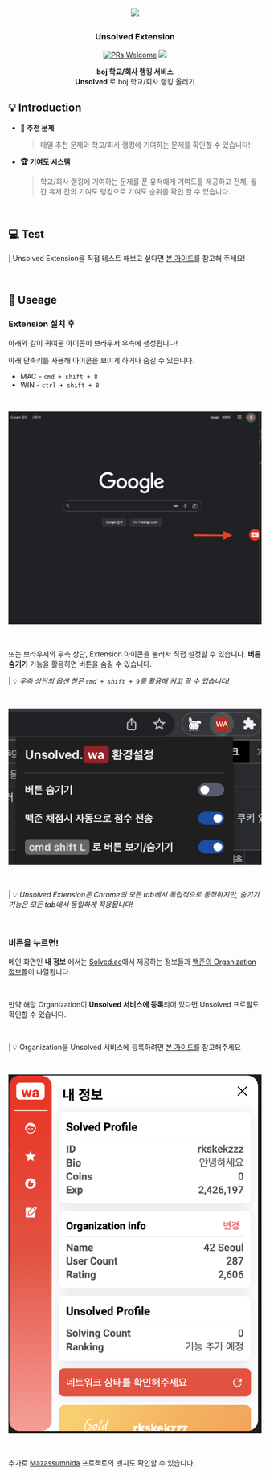 <div width="100%" height="100%" align="center">

<h1 align="center">
    <img width="20%" src="https://user-images.githubusercontent.com/67993856/166102839-8832ae1a-f09a-4866-a936-3d451b84a3e7.png" />
</h1>

<p align="center">
  <h3 align="center"> Unsolved Extension </h3>
  <a href="CONTRIBUTING.md#pull-requests"><img src="https://img.shields.io/badge/PRs-welcome-brightgreen.svg" alt="PRs Welcome"></a>
  <img src="https://img.shields.io/badge/License-MIT-blue.svg">
  </p>

<b>boj 학교/회사 랭킹 서비스</b></br>
<b>Unsolved</b> 로 boj 학교/회사 랭킹 올리기

</div>

## :bulb: Introduction

-   **📝 추천 문제**

    > 매일 추천 문제와 학교/회사 랭킹에 기여하는 문제를 확인할 수 있습니다!

-   **🏆️ 기여도 시스템**

    > 학교/회사 랭킹에 기여하는 문제를 푼 유저에게 기여도를 제공하고 전체, 월간 유저 간의 기여도 랭킹으로 기여도 순위를 확인 할 수 있습니다.

</br>

## 💻 Test

| Unsolved Extension을 직접 테스트 해보고 싶다면 [본 가이드](./TEST_GUIDE.md)를 참고해 주세요!

</br>

## :tada: Useage

### Extension 설치 후

아래와 같이 귀여운 아이콘이 브라우저 우측에 생성됩니다!

아래 단축키를 사용해 아이콘을 보이게 하거나 숨길 수 있습니다.

-   MAC - `cmd + shift + 8`
-   WIN - `ctrl + shift + 8`

<br>

![guide1](./asset/guide1.png)

<br>

또는 브라우저의 우측 상단, Extension 아이콘을 눌러서 직접 설정할 수 있습니다. **버튼 숨기기** 기능을 활용하면 버튼을 숨길 수 있습니다.

| 💡 _우측 상단의 옵션 창은 `cmd + shift + 9`를 활용해 켜고 끌 수 있습니다!_

<br>

![guide2](./asset/guide2.png)

<br>

| 💡 _Unsolved Extension은 Chrome의 모든 tab에서 독립적으로 동작하지만, 숨기기 기능은 모든 tab에서 동일하게 적용됩니다!_

<br>

### 버튼을 누르면!

메인 화면인 **내 정보** 에서는 [Solved.ac](https://solved.ac)에서 제공하는 정보들과 [백준의 Organization 정보](https://www.acmicpc.net/setting/school)들이 나열됩니다.

<br>

만약 해당 Organization이 **Unsolved 서비스에 등록**되어 있다면 Unsolved 프로필도 확인할 수 있습니다.

<br>

| 💡 Organization을 Unsolved 서비스에 등록하려면 [본 가이드](./ORGANIZATION_GUIDE.md)를 참고해주세요

<br>

![guide3](./asset/guide3.png)

<br>

추가로 [Mazassumnida](https://github.com/mazassumnida/mazassumnida) 프로젝트의 뱃지도 확인할 수 있습니다.
